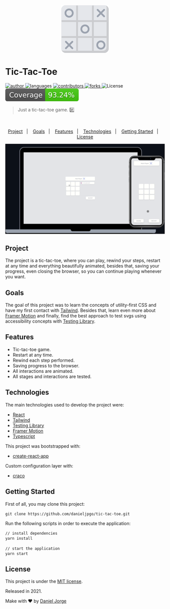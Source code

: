 <div align="center">
    <img
      alt="tic tac toe"
      title="tic tac toe"
      src=".github/tic-tac-toe.svg"
      width="150px" />
</div>

<h1 align="left">Tic-Tac-Toe</h1>

<p align="left">
   <a href="https://github.com/danieljpgo">
      <img
      alt="author"
      src="https://img.shields.io/badge/author-danieljpgo-9CA3AF"
      />
   </a>
   <img
      alt="languages"
      src="https://img.shields.io/github/languages/count/danieljpgo/tic-tac-toe?color=9CA3AF"
   />
   <a href="https://github.com/danieljpgo/tic-tac-toe/graphs/contributors">
      <img
      alt="contributors"
      src="https://img.shields.io/github/stars/danieljpgo/tic-tac-toe?color=9CA3AF"/>
   </a>
   <a href="https://github.com/danieljpgo/tic-tac-toe/network/members">
      <img
         alt="forks"
         src="https://img.shields.io/github/forks/danieljpgo/tic-tac-toe?color=9CA3AF"/>
   </a>
   <img alt="License" src="https://img.shields.io/badge/license-MIT-9CA3AF">
   <img alt="License" src="./coverage/badge.svg">
</p>

> Just a tic-tac-toe game. :hash:

&nbsp;

<p align="center">
   <a href="#project">Project</a>&nbsp;&nbsp;&nbsp;|&nbsp;&nbsp;&nbsp;
   <a href="#goals">Goals</a>&nbsp;&nbsp;&nbsp;|&nbsp;&nbsp;&nbsp;
   <a href="#features">Features</a>&nbsp;&nbsp;&nbsp;|&nbsp;&nbsp;&nbsp;
   <a href="#technologies">Technologies</a>&nbsp;&nbsp;&nbsp;|&nbsp;&nbsp;&nbsp;
   <a href="#getting-started">Getting Started</a>&nbsp;&nbsp;&nbsp;|&nbsp;&nbsp;&nbsp;
   <a href="#license">License</a>
</p>

<div align="center">
   <img
      alt="tic tac toe"
      title="tic tac toe"
      src=".github/anim.gif"
      width="640px" />
</div>

## Project
The project is a tic-tac-toe, where you can play, rewind your steps, restart at any time and everything beautifully animated, besides that, saving your progress, even closing the browser, so you can continue playing whenever you want.

## Goals
The goal of this project was to learn the concepts of utility-first CSS and have my first contact with [Tailwind](https://tailwindcss.com/). Besides that, learn even more about [Framer Motion](https://www.framer.com/motion/) and finally, find the best approach to test svgs using accessibility concepts with [Testing Library](https://testing-library.com/).

## Features
- Tic-tac-toe game.
- Restart at any time.
- Rewind each step performed.
- Saving progress to the browser.
- All interactions are animated.
- All stages and interactions are tested.

## Technologies
The main technologies used to develop the project were:
- [React](https://reactjs.org/)
- [Tailwind](https://tailwindcss.com/) 
- [Testing Library](https://testing-library.com/)
- [Framer Motion](https://www.framer.com/motion/)
- [Typescript](https://www.typescriptlang.org/)

This project was bootstrapped with:
- [create-react-app](https://github.com/facebook/create-react-app)

Custom configuration layer with:
- [craco](https://github.com/gsoft-inc/craco)


## Getting Started
First of all, you may clone this project:
```
git clone https://github.com/danieljpgo/tic-tac-toe.git
```
Run the following scripts in order to execute the application:
```
// install dependencies
yarn install

// start the application
yarn start
```

## License
This project is under the [MIT license](https://github.com/danieljpgo/tic-tac-toe/blob/master/LICENSE).
<div>Released in 2021.</div>

Make with ❤️ by [Daniel Jorge](https://github.com/danieljpgo)